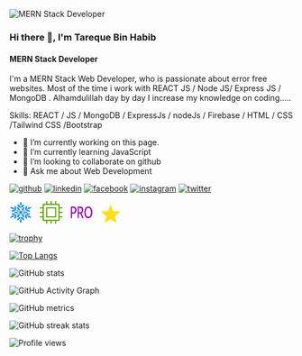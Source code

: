 ![MERN Stack Developer](https://scontent.fcgp3-2.fna.fbcdn.net/v/t39.30808-6/280320048_1423232421469928_4827802054858183229_n.jpg?stp=dst-jpg_p180x540&_nc_cat=105&ccb=1-7&_nc_sid=e3f864&_nc_eui2=AeEfoDRUl71DpzSxeVuz0G4iLsdXDE3NIUUux1cMTc0hRa1KYlXVJQk781VCredeJsms1AYFwNnPIR-xBl0hBwn-&_nc_ohc=-NTIDtJ-EGwAX-DXI2y&_nc_ht=scontent.fcgp3-2.fna&oh=00_AfD2apDFodPxisf5VkQOL91J8mCx6-rvT-oExVLa9r_Esg&oe=63976BF2)

### Hi there 👋, I'm Tareque Bin Habib
#### MERN Stack Developer


I'm a MERN Stack Web Developer, who is passionate about error free websites. Most of the time i work with REACT JS / Node JS/ Express JS / MongoDB . Alhamdulillah day by day I increase my knowledge on coding..... 

Skills:  REACT / JS / MongoDB / ExpressJs / nodeJs  / Firebase / HTML  / CSS /Tailwind CSS /Bootstrap 

- 🔭 I’m currently working on this page. 
- 🌱 I’m currently learning JavaScript 
- 👯 I’m looking to collaborate on github 
- 💬 Ask me about Web Development 


[<img src='https://cdn.jsdelivr.net/npm/simple-icons@3.0.1/icons/github.svg' alt='github' height='40'>](https://github.com/tareque-bin-habib)  [<img src='https://cdn.jsdelivr.net/npm/simple-icons@3.0.1/icons/linkedin.svg' alt='linkedin' height='40'>](https://www.linkedin.com/in/tareque-bin-habib/)  [<img src='https://cdn.jsdelivr.net/npm/simple-icons@3.0.1/icons/facebook.svg' alt='facebook' height='40'>](https://www.facebook.com/tarequebinhabib.shad)  [<img src='https://cdn.jsdelivr.net/npm/simple-icons@3.0.1/icons/instagram.svg' alt='instagram' height='40'>](https://www.instagram.com/tareque_bin_habib/)  [<img src='https://cdn.jsdelivr.net/npm/simple-icons@3.0.1/icons/twitter.svg' alt='twitter' height='40'>](https://twitter.com/developer_tbh)  

<a href='https://archiveprogram.github.com/'><img src='https://raw.githubusercontent.com/acervenky/animated-github-badges/master/assets/acbadge.gif' width='40' height='40'></a> <a href='https://docs.github.com/en/developers'><img src='https://raw.githubusercontent.com/acervenky/animated-github-badges/master/assets/devbadge.gif' width='40' height='40'></a> <a href='https://github.com/pricing'><img src='https://raw.githubusercontent.com/acervenky/animated-github-badges/master/assets/pro.gif' width='40' height='40'></a> <a href='https://stars.github.com/'><img src='https://raw.githubusercontent.com/acervenky/animated-github-badges/master/assets/starbadge.gif' width='35' height='35'></a> 

[![trophy](https://github-profile-trophy.vercel.app/?username=tareque-bin-habib)](https://github.com/ryo-ma/github-profile-trophy)

[![Top Langs](https://github-readme-stats.vercel.app/api/top-langs/?username=tareque-bin-habib)](https://github.com/anuraghazra/github-readme-stats)

![GitHub stats](https://github-readme-stats.vercel.app/api?username=tareque-bin-habib&show_icons=true&count_private=true)  

![GitHub Activity Graph](https://activity-graph.herokuapp.com/graph?username=tareque-bin-habib)  

![GitHub metrics](https://metrics.lecoq.io/tareque-bin-habib)  

![GitHub streak stats](https://streak-stats.demolab.com/?user=tareque-bin-habib)  

![Profile views](https://gpvc.arturio.dev/tareque-bin-habib)  
